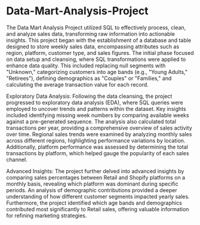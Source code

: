 # Data-Mart-Analysis-Project
The Data Mart Analysis Project utilized SQL to effectively process, clean, and analyze sales data, transforming raw information into actionable insights. This project began with the establishment of a database and table designed to store weekly sales data, encompassing attributes such as region, platform, customer type, and sales figures. The initial phase focused on data setup and cleansing, where SQL transformations were applied to enhance data quality. This included replacing null segments with "Unknown," categorizing customers into age bands (e.g., "Young Adults," "Retirees"), defining demographics as "Couples" or "Families," and calculating the average transaction value for each record.

Exploratory Data Analysis:
Following the data cleansing, the project progressed to exploratory data analysis (EDA), where SQL queries were employed to uncover trends and patterns within the dataset. Key insights included identifying missing week numbers by comparing available weeks against a pre-generated sequence. The analysis also calculated total transactions per year, providing a comprehensive overview of sales activity over time. Regional sales trends were examined by analyzing monthly sales across different regions, highlighting performance variations by location. Additionally, platform performance was assessed by determining the total transactions by platform, which helped gauge the popularity of each sales channel.

Advanced Insights:
The project further delved into advanced insights by comparing sales percentages between Retail and Shopify platforms on a monthly basis, revealing which platform was dominant during specific periods. An analysis of demographic contributions provided a deeper understanding of how different customer segments impacted yearly sales. Furthermore, the project identified which age bands and demographics contributed most significantly to Retail sales, offering valuable information for refining marketing strategies.
